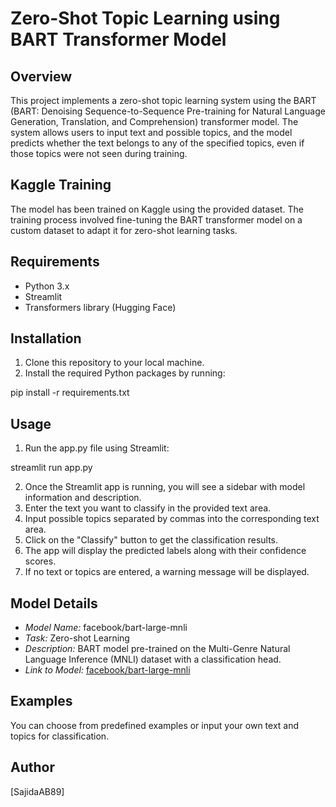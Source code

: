 # Zero-Shot Topic Learning using BART Transformer Model

## Overview
This project implements a zero-shot topic learning system using the BART (BART: Denoising Sequence-to-Sequence Pre-training for Natural Language Generation, Translation, and Comprehension) transformer model. The system allows users to input text and possible topics, and the model predicts whether the text belongs to any of the specified topics, even if those topics were not seen during training.

## Kaggle Training
The model has been trained on Kaggle using the provided dataset. The training process involved fine-tuning the BART transformer model on a custom dataset to adapt it for zero-shot learning tasks.

## Requirements
- Python 3.x
- Streamlit
- Transformers library (Hugging Face)

## Installation
1. Clone this repository to your local machine.
2. Install the required Python packages by running:

pip install -r requirements.txt


## Usage
1. Run the app.py file using Streamlit:

streamlit run app.py

2. Once the Streamlit app is running, you will see a sidebar with model information and description.
3. Enter the text you want to classify in the provided text area.
4. Input possible topics separated by commas into the corresponding text area.
5. Click on the "Classify" button to get the classification results.
6. The app will display the predicted labels along with their confidence scores.
7. If no text or topics are entered, a warning message will be displayed.

## Model Details
- *Model Name:* facebook/bart-large-mnli
- *Task:* Zero-shot Learning
- *Description:* BART model pre-trained on the Multi-Genre Natural Language Inference (MNLI) dataset with a classification head.
- *Link to Model:* [facebook/bart-large-mnli](https://huggingface.co/facebook/bart-large-mnli)

## Examples
You can choose from predefined examples or input your own text and topics for classification.

## Author
[SajidaAB89]
